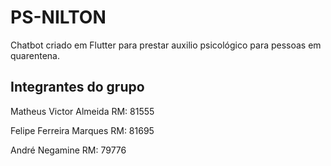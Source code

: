 # PS-NILTON

Chatbot criado em Flutter para prestar auxilio psicológico para pessoas em quarentena.

## Integrantes do grupo

Matheus Victor Almeida
RM: 81555

Felipe Ferreira Marques
RM: 81695

André Negamine
RM: 79776
